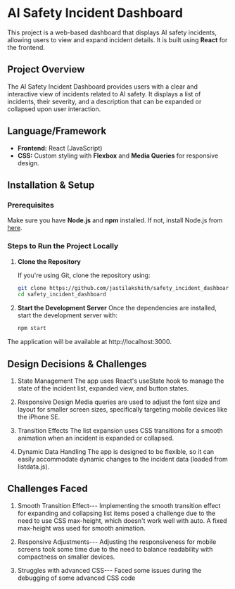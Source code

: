 # AI Safety Incident Dashboard

This project is a web-based dashboard that displays AI safety incidents, allowing users to view and expand incident details. It is built using **React** for the frontend.

## Project Overview

The AI Safety Incident Dashboard provides users with a clear and interactive view of incidents related to AI safety. It displays a list of incidents, their severity, and a description that can be expanded or collapsed upon user interaction.

## Language/Framework

- **Frontend:** React (JavaScript)
- **CSS:** Custom styling with **Flexbox** and **Media Queries** for responsive design.

## Installation & Setup

### Prerequisites

Make sure you have **Node.js** and **npm** installed. If not, install Node.js from [here](https://nodejs.org/).

### Steps to Run the Project Locally

1. **Clone the Repository**

   If you're using Git, clone the repository using:

   ```bash
   git clone https://github.com/jastilakshith/safety_incident_dashboard
   cd safety_incident_dashboard
2. **Start the Development Server**
   Once the dependencies are installed, start the development server with:
   ```bash
   npm start
The application will be available at http://localhost:3000.

## Design Decisions & Challenges
1. State Management
The app uses React's useState hook to manage the state of the incident list, expanded view, and button states.

2. Responsive Design
Media queries are used to adjust the font size and layout for smaller screen sizes, specifically targeting mobile devices like the iPhone SE.

3. Transition Effects
The list expansion uses CSS transitions for a smooth animation when an incident is expanded or collapsed.

4. Dynamic Data Handling
The app is designed to be flexible, so it can easily accommodate dynamic changes to the incident data (loaded from listdata.js).

## Challenges Faced
1. Smooth Transition Effect---
Implementing the smooth transition effect for expanding and collapsing list items posed a challenge due to the need to use CSS max-height, which doesn't work well with 
auto. A fixed max-height was used for smooth animation.

2. Responsive Adjustments---
Adjusting the responsiveness for mobile screens took some time due to the need to balance readability with compactness on smaller devices.

3. Struggles with advanced CSS---
Faced some issues during the debugging of some advanced CSS code
